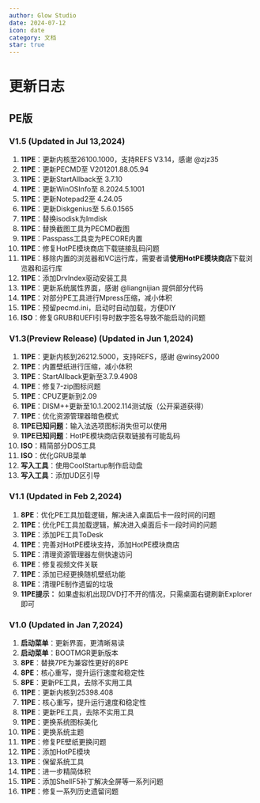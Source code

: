 ```yaml
---
author: Glow Studio
date: 2024-07-12
icon: date
category: 文档
star: true
---
```


# 更新日志  

## PE版

### V1.5 (Updated in Jul 13,2024)

1. **11PE**：更新内核至26100.1000，支持REFS V3.14，感谢 @zjz35
2. **11PE**：更新PECMD至 V201201.88.05.94
3. **11PE**：更新StartAllback至 3.7.10
4. **11PE**：更新WinOSInfo至 8.2024.5.1001
5. **11PE**：更新Notepad2至 4.24.05
6. **11PE**：更新Diskgenius至 5.6.0.1565
7. **11PE**：替换isodisk为Imdisk
8. **11PE**：替换截图工具为PECMD截图
9. **11PE**：Passpass工具变为PECORE内置
10. **11PE**：修复HotPE模块商店下载链接乱码问题
11. **11PE**：移除内置的浏览器和VC运行库，需要者请**使用HotPE模块商店**下载浏览器和运行库
12. **11PE**：添加DrvIndex驱动安装工具
13. **11PE**：更新系统属性界面，感谢 @liangnijian 提供部分代码
14. **11PE**：对部分PE工具进行Mpress压缩，减小体积
15. **11PE**：预留pecmd.ini，启动时自动加载，方便DIY
16. **ISO**：修复GRUB和UEFI引导时数字签名导致不能启动的问题

### V1.3(Preview Release) (Updated in Jun 1,2024)

1. **11PE**：更新内核到26212.5000，支持REFS，感谢 @winsy2000
2. **11PE**：内置壁纸进行压缩，减小体积
3. **11PE**：StartAllback更新至3.7.9.4908
3. **11PE**：修复7-zip图标问题
4. **11PE**：CPUZ更新到2.09
5. **11PE**：DISM++更新至10.1.2002.114测试版（公开渠道获得）
6. **11PE**：优化资源管理器暗色模式
7. **11PE已知问题**：输入法选项图标消失但可以使用
8. **11PE已知问题**：HotPE模块商店获取链接有可能乱码
9. **ISO**：精简部分DOS工具
10. **ISO**：优化GRUB菜单
11. **写入工具**：使用CoolStartup制作启动盘
12. **写入工具**：添加UD区引导

### V1.1 (Updated in Feb 2,2024)

1. **8PE**：优化PE工具加载逻辑，解决进入桌面后卡一段时间的问题
2. **11PE**：优化PE工具加载逻辑，解决进入桌面后卡一段时间的问题
3. **11PE**：添加PE工具ToDesk
4. **11PE**：完善对HotPE模块支持，添加HotPE模块商店
5. **11PE**：清理资源管理器左侧快速访问
6. **11PE**：修复视频文件关联
7. **11PE**：添加已经更换随机壁纸功能
8. **11PE**：清理PE制作遗留的垃圾
9. **11PE提示：** 如果虚拟机出现DVD打不开的情况，只需桌面右键刷新Explorer即可

### V1.0 (Updated in Jan 7,2024)

1. **启动菜单**：更新界面，更清晰易读
2. **启动菜单**：BOOTMGR更新版本
3. **8PE**：替换7PE为兼容性更好的8PE
4. **8PE**：核心重写，提升运行速度和稳定性
5. **8PE**：更新PE工具，去除不实用工具
6. **11PE**：更新内核到25398.408
7. **11PE**：核心重写，提升运行速度和稳定性
8. **11PE**：更新PE工具，去除不实用工具
9. **11PE**：更换系统图标美化
10. **11PE**：更换系统主题
11. **11PE**：修复PE壁纸更换问题
12. **11PE**：添加HotPE模块
13. **11PE**：保留系统工具
14. **11PE**：进一步精简体积
15. **11PE**：添加ShellF5补丁解决全屏等一系列问题
16. **11PE**：修复一系列历史遗留问题
